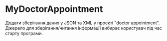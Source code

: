 # MyDoctorAppointment

Додати зберiгання даних у JSON та XML у проектi "doctor appointment". Джерело для зберігання/читання інформації вибирає користувач під час старту програми.
